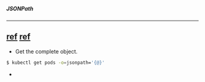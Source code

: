 ##### JSONPath

---

[ref](https://kubernetes.io/docs/reference/kubectl/jsonpath/)
[ref](https://goessner.net/articles/JsonPath/)
---


- Get the complete object.
```bash
$ kubectl get pods -o=jsonpath='{@}'
```

- 